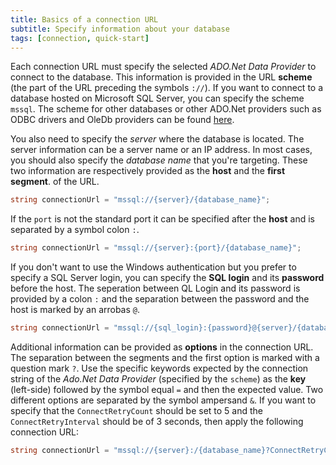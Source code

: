 ```yaml
---
title: Basics of a connection URL
subtitle: Specify information about your database
tags: [connection, quick-start]
---
```


Each connection URL must specify the selected *ADO.Net Data Provider* to connect to the database. This information is provided in the URL **scheme** (the part of the URL preceding the symbols `://`). If you want to connect to a database hosted on Microsoft SQL Server, you can specify the scheme `mssql`. The scheme for other databases or other ADO.Net providers such as ODBC drivers and OleDb providers can be found [here](/_docs/schemes).

You also need to specify the *server* where the database is located. The server information can be a server name or an IP address. In most cases, you should also specify the *database name* that you're targeting. These two information are respectively provided as the **host** and the **first segment**. of the URL.

```csharp
string connectionUrl = "mssql://{server}/{database_name}";
```

If the `port` is not the standard port it can be specified after the **host** and is separated by a symbol colon `:`.
```csharp
string connectionUrl = "mssql://{server}:{port}/{database_name}";
```

If you don't want to use the Windows authentication but you prefer to specify a SQL Server login, you can specify the **SQL login** and its **password** before the host. The seperation between QL Login and its password is provided by a colon `:` and the separation between the password and the host is marked by an arrobas `@`.
```csharp
string connectionUrl = "mssql://{sql_login}:{password}@{server}/{database_name}";
```

Additional information can be provided as **options** in the connection URL. The separation between the segments and the first option is marked with a question mark `?`. Use the specific keywords expected by the connection string of the *Ado.Net Data Provider* (specified by the `scheme`) as the **key** (left-side) followed by the symbol equal `=` and then the expected value. Two different options are separated by the symbol ampersand `&`. If you want to specify that the `ConnectRetryCount` should be set to 5 and the   `ConnectRetryInterval` should be of 3 seconds, then apply the following connection URL:

```csharp
string connectionUrl = "mssql://{server}:/{database_name}?ConnectRetryCount=5&ConnectRetryInterval=3";
```